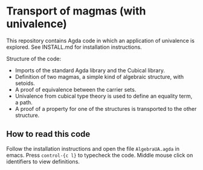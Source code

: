 # Transport of magmas (with univalence)

This repository contains Agda code in which an application of univalence is explored.
See INSTALL.md for installation instructions.

Structure of the code:
 - Imports of the standard Agda library and the Cubical library.
 - Definition of two magmas, a simple kind of algebraic structure, with setoids.
 - A proof of equivalence between the carrier sets.
 - Univalence from cubical type theory is used to define an equality term, a path.
 - A proof of a property for one of the structures is transported to the other structure.
 
 
 
 ## How to read this code
 
 Follow the installation instructions and open the file `AlgebraUA.agda` in emacs.
 Press `control-{c l}` to typecheck the code.
 Middle mouse click on identifiers to view definitions.
